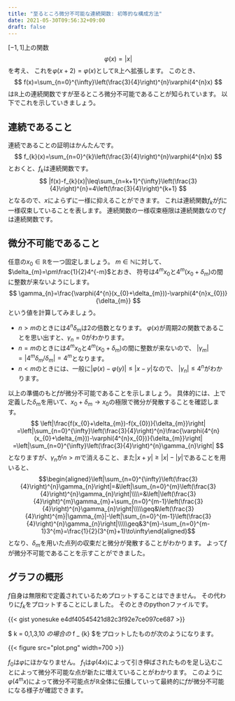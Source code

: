```yaml
---
title: "至るところ微分不可能な連続関数: 初等的な構成方法"
date: 2021-05-30T09:56:32+09:00
draft: false
---
```


$[-1,1]$上の関数
$$
\varphi(x)=|x|
$$
を考え、
これを$\varphi(x+2)=\varphi(x)$として$\mathbb{R}$上へ拡張します。
このとき、
$$
f(x)=\sum_{n=0}^{\infty}\left(\frac{3}{4}\right)^{n}\varphi(4^{n}x)
$$
は$\mathbb{R}$上の連続関数ですが至るところ微分不可能であることが知られています。
以下でこれを示していきましょう。

## 連続であること
連続であることの証明はかんたんです。
$$
f_{k}(x)=\sum_{n=0}^{k}\left(\frac{3}{4}\right)^{n}\varphi(4^{n}x)
$$
とおくと、$f_{k}$は連続関数です。
$$
|f(x)-f_{k}(x)|\leq\sum_{n=k+1}^{\infty}\left(\frac{3}{4}\right)^{n}=4\left(\frac{3}{4}\right)^{k+1}
$$
となるので、$x$によらずに一様に抑えることができます。
これは連続関数$f_{k}$が$f$に一様収束していることを表します。
連続関数の一様収束極限は連続関数なので$f$は連続関数です。

## 微分不可能であること
任意の$x_{0}\in\mathbb{R}$を一つ固定しましょう。
$m\in\mathbb{N}$に対して、$\delta_{m}=\pm\frac{1}{2}4^{-m}$とおき、
符号は$4^{m}x_{0}$と$4^{m}(x_{0}+\delta_{m})$の間に整数が来ないようにします。
$$
\gamma_{n}=\frac{\varphi(4^{n}(x_{0}+\delta_{m}))-\varphi(4^{n}x_{0})}{\delta_{m}}
$$
という値を計算してみましょう。
- $n>m$のときには$4^{n}\delta_{m}$は$2$の倍数となります。
$\varphi(x)$が周期$2$の関数であることを思い出すと、$\gamma_{n}=0$がわかります。
- $n=m$のときには$4^{m}x_{0}$と$4^{m}(x_{0}+\delta_{m})$の間に整数が来ないので、
$|\gamma_{m}|=|4^{m}\delta_{m}/\delta_{m}|=4^{m}$となります。
- $n < m$のときには、一般に$|\varphi(x)-\varphi(y)|\leq|x-y|$なので、
$|\gamma_{n}|\leq4^{n}$がわかります。

以上の準備のもと$f$が微分不可能であることを示しましょう。
具体的には、上で定義した$\delta_{m}$を用いて、$x_{0}+\delta_{m}\to x_{0}$の極限で微分が発散することを確認します。
$$
\left|\frac{f(x_{0}+\delta_{m})-f(x_{0})}{\delta_{m}}\right|
=\left|\sum_{n=0}^{\infty}\left(\frac{3}{4}\right)^{n}\frac{\varphi(4^{n}(x_{0}+\delta_{m}))-\varphi(4^{n}x_{0})}{\delta_{m}}\right|
=\left|\sum_{n=0}^{\infty}\left(\frac{3}{4}\right)^{n}\gamma_{n}\right|
$$
となりますが、$\gamma_{n}$が$n>m$で消えること、また$|x+y|\geq|x|-|y|$であることを用いると、
$$\begin{aligned}\left|\sum_{n=0}^{\infty}\left(\frac{3}{4}\right)^{n}\gamma_{n}\right|=&\left|\sum_{n=0}^{m}\left(\frac{3}{4}\right)^{n}\gamma_{n}\right|\\\\=&\left|\left(\frac{3}{4}\right)^{m}\gamma_{m}+\sum_{n=0}^{m-1}\left(\frac{3}{4}\right)^{n}\gamma_{n}\right|\\\\\geq&\left(\frac{3}{4}\right)^{m}|\gamma_{m}|-\left|\sum_{n=0}^{m-1}\left(\frac{3}{4}\right)^{n}\gamma_{n}\right|\\\\\geq&3^{m}-\sum_{n=0}^{m-1}3^{m}=\frac{1}{2}(3^{m}+1)\to\infty\end{aligned}$$
となり、$\delta_{m}$を用いた点列の収束だと微分が発散することがわかります。
よって$f$が微分不可能であることを示すことができました。

## グラフの概形
$f$自身は無限和で定義されているためプロットすることはできません。
その代わりに$f_{k}$をプロットすることにしました。
そのときのpythonファイルです。

{{< gist yonesuke e4df40545421d82c3f92e7ce097ce687 >}}

$ k = 0,1,3,10 $の場合の$ f _ {k} $をプロットしたものが次のようになります。

{{< figure src="plot.png" width=700 >}}

$f_{0}$は$\varphi$にほかなりません。
$f_{1}$は$\varphi(4x)$によって引き伸ばされたものを足し込むことによって微分不可能な点が新たに増えていることがわかります。
このように$\varphi(4^{m}x)$によって微分不可能点が$\mathbb{R}$全体に伝播していって最終的に$f$が微分不可能になる様子が確認できます。